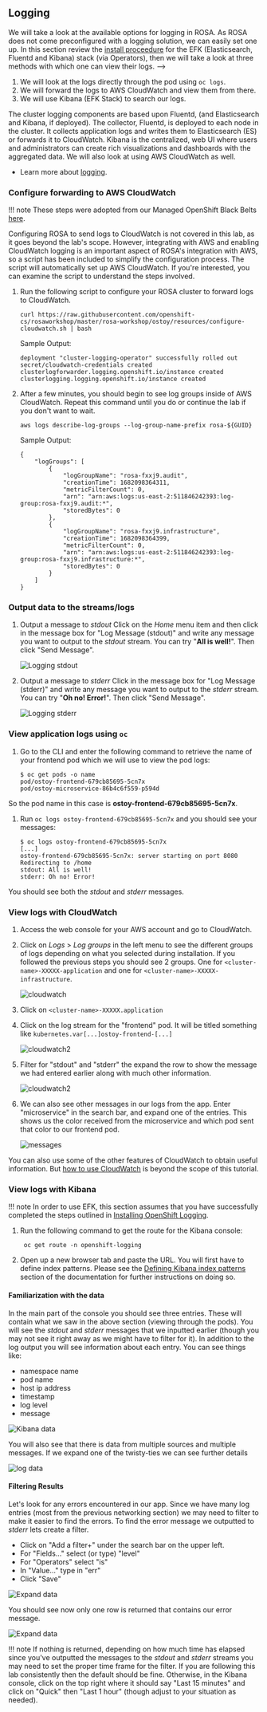 ## Logging
We will take a look at the available options for logging in ROSA. <!--> As ROSA does not come preconfigured with a logging solution, we can easily set one up. In this section review the [install proceedure](https://docs.openshift.com/dedicated/4/logging/dedicated-cluster-deploying.html#dedicated-cluster-install-deploy) for the EFK (Elasticsearch, Fluentd and Kibana) stack (via Operators), then we will take a look at three methods with which one can view their logs. -->

1. We will look at the logs directly through the pod using `oc logs`.  
1. We will forward the logs to AWS CloudWatch and view them from there.
1. We will use Kibana (EFK Stack) to search our logs.

The cluster logging components are based upon Fluentd, (and Elasticsearch and Kibana, if deployed). The collector, Fluentd, is deployed to each node in the cluster. It collects application logs and writes them to Elasticsearch (ES) or forwards it to CloudWatch. Kibana is the centralized, web UI where users and administrators can create rich visualizations and dashboards with the aggregated data. We will also look at using AWS CloudWatch as well.

* Learn more about [logging](https://docs.openshift.com/rosa/logging/cluster-logging.html).

### Configure forwarding to AWS CloudWatch
<!--
!!! danger
	If you plan on running EFK <u>do not follow</u> the installation steps in this section but rather follow the [Installing OpenShift Logging](https://docs.openshift.com/container-platform/latest/logging/cluster-logging-deploying.html) steps and skip down to [View logs with Kibana](#view-logs-with-kibana).

In the following steps we will install the logging add-on service to forward our logs; in our case to AWS CloudWatch. If you did not follow the "Getting Started" guide of this workshop and **did not** install ROSA with STS, then you can skip to install the service though the OCM UI or by using the CLI (in step 8). Otherwise, there are a few steps we need to do first in order to get this to work for ROSA with STS. -->

!!! note
	These steps were adopted from our Managed OpenShift Black Belts [here](https://mobb.ninja/docs/rosa/clf-cloudwatch-sts/).

Configuring ROSA to send logs to CloudWatch is not covered in this lab, as it goes beyond the lab's scope. However, integrating with AWS and enabling CloudWatch logging is an important aspect of ROSA's integration with AWS, so a script has been included to simplify the configuration process. The script will automatically set up AWS CloudWatch. If you're interested, you can examine the script to understand the steps involved.

1. Run the following script to configure your ROSA cluster to forward logs to CloudWatch.

	```
	curl https://raw.githubusercontent.com/openshift-cs/rosaworkshop/master/rosa-workshop/ostoy/resources/configure-cloudwatch.sh | bash
	```

	Sample Output:

	```
	deployment "cluster-logging-operator" successfully rolled out
	secret/cloudwatch-credentials created
	clusterlogforwarder.logging.openshift.io/instance created
	clusterlogging.logging.openshift.io/instance created
	```
1. After a few minutes, you should begin to see log groups inside of AWS CloudWatch. Repeat this command until you do or continue the lab if you don't want to wait.

	```
	aws logs describe-log-groups --log-group-name-prefix rosa-${GUID}
	```

	Sample Output:

	```
	{
		"logGroups": [
			{
				"logGroupName": "rosa-fxxj9.audit",
				"creationTime": 1682098364311,
				"metricFilterCount": 0,
				"arn": "arn:aws:logs:us-east-2:511846242393:log-group:rosa-fxxj9.audit:*",
				"storedBytes": 0
			},
			{
				"logGroupName": "rosa-fxxj9.infrastructure",
				"creationTime": 1682098364399,
				"metricFilterCount": 0,
				"arn": "arn:aws:logs:us-east-2:511846242393:log-group:rosa-fxxj9.infrastructure:*",
				"storedBytes": 0
			}
		]
	}
	```

### Output data to the streams/logs

1. Output a message to *stdout*
Click on the *Home* menu item and then click in the message box for "Log Message (stdout)" and write any message you want to output to the *stdout* stream.  You can try "**All is well!**".  Then click "Send Message".

	![Logging stdout](images/9-ostoy-stdout.png)

2. Output a message to *stderr*
Click in the message box for "Log Message (stderr)" and write any message you want to output to the *stderr* stream. You can try "**Oh no! Error!**".  Then click "Send Message".

	![Logging stderr](images/9-ostoy-stderr.png)

### View application logs using `oc`

1. Go to the CLI and enter the following command to retrieve the name of your frontend pod which we will use to view the pod logs:

	```
	$ oc get pods -o name
	pod/ostoy-frontend-679cb85695-5cn7x
	pod/ostoy-microservice-86b4c6f559-p594d
	```

So the pod name in this case is **ostoy-frontend-679cb85695-5cn7x**.  

1. Run `oc logs ostoy-frontend-679cb85695-5cn7x` and you should see your messages:

	```
	$ oc logs ostoy-frontend-679cb85695-5cn7x
	[...]
	ostoy-frontend-679cb85695-5cn7x: server starting on port 8080
	Redirecting to /home
	stdout: All is well!
	stderr: Oh no! Error!
	```

You should see both the *stdout* and *stderr* messages.


### View logs with CloudWatch
1. Access the web console for your AWS account and go to CloudWatch.
1. Click on *Logs* > *Log groups* in the left menu to see the different groups of logs depending on what you selected during installation. If you followed the previous steps you should see 2 groups.  One for `<cluster-name>-XXXXX-application` and one for `<cluster-name>-XXXXX-infrastructure`.

	![cloudwatch](images/9-cw.png)

1. Click on `<cluster-name>-XXXXX.application`
1. Click on the log stream for the "frontend" pod.  It will be titled something like `kubernetes.var[...]ostoy-frontend-[...]`

	![cloudwatch2](images/9-logstream.png)

1. Filter for "stdout" and "stderr" the expand the row to show the message we had entered earlier along with much other information.

	![cloudwatch2](images/9-stderr.png)


1. We can also see other messages in our logs from the app. Enter "microservice" in the search bar, and expand one of the entries. This shows us the color received from the microservice and which pod sent that color to our frontend pod.

	![messages](images/9-messages.png)


You can also use some of the other features of CloudWatch to obtain useful information. But [how to use CloudWatch](https://docs.aws.amazon.com/AmazonCloudWatch/latest/monitoring/WhatIsCloudWatch.html) is beyond the scope of this tutorial.

### View logs with Kibana
!!! note
 		In order to use EFK, this section assumes that you have successfully completed the steps outlined in [Installing OpenShift Logging](https://docs.openshift.com/container-platform/latest/logging/cluster-logging-deploying.html).

1. Run the following command to get the route for the Kibana console:

		oc get route -n openshift-logging

1. Open up a new browser tab and paste the URL. You will first have to define index patterns.  Please see the [Defining Kibana index patterns](https://docs.openshift.com/container-platform/latest/logging/cluster-logging-deploying.html#cluster-logging-visualizer-indices_cluster-logging-deploying) section of the documentation for further instructions on doing so.

	<!--![Kibana console](images/9-kibana.png)-->

#### Familiarization with the data
In the main part of the console you should see three entries. These will contain what we saw in the above section (viewing through the pods).  You will see the *stdout* and *stderr* messages that we inputted earlier (though you may not see it right away as we might have to filter for it).  In addition to the log output you will see information about each entry.  You can see things like:

- namespace name
- pod name
- host ip address
- timestamp
- log level
- message

![Kibana data](images/9-logoutput.png)

You will also see that there is data from multiple sources and multiple messages.  If we expand one of the twisty-ties we can see further details

![log data](images/9-logdata.png)


#### Filtering Results
Let's look for any errors encountered in our app.  Since we have many log entries (most from the previous networking section) we may need to filter to make it easier to find the errors.  To find the error message we outputted to *stderr* lets create a filter.  

- Click on "Add a filter+" under the search bar on the upper left.
- For "Fields..." select (or type) "level"
- For "Operators" select "is"
- In "Value..." type in "err"
- Click "Save"

![Expand data](images/9-filtererr.png)

You should see now only one row is returned that contains our error message.

![Expand data](images/9-erronly.png)

!!! note
	If nothing is returned, depending on how much time has elapsed since you've outputted the messages to the *stdout* and *stderr* streams you may need to set the proper time frame for the filter.  If you are following this lab consistently then the default should be fine.  Otherwise, in the Kibana console, click on the top right where it should say "Last 15 minutes" and click on "Quick" then "Last 1 hour" (though adjust to your situation as needed).
